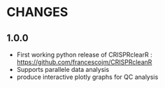 # CHANGES

## 1.0.0
 * First working python release of CRISPRclearR : https://github.com/francescojm/CRISPRcleanR
 * Supports parallele data analysis
 * produce interactive plotly graphs for QC analysis
